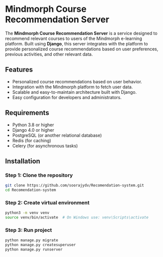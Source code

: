 # Mindmorph Course Recommendation Server

The **Mindmorph Course Recommendation Server** is a service designed to recommend relevant courses to users of the Mindmorph e-learning platform. Built using **Django**, this server integrates with the platform to provide personalized course recommendations based on user preferences, previous activities, and other relevant data.

## Features

- Personalized course recommendations based on user behavior.
- Integration with the Mindmorph platform to fetch user data.
- Scalable and easy-to-maintain architecture built with Django.
- Easy configuration for developers and administrators.

## Requirements

- Python 3.8 or higher
- Django 4.0 or higher
- PostgreSQL (or another relational database)
- Redis (for caching)
- Celery (for asynchronous tasks)

## Installation

### Step 1: Clone the repository
```bash
git clone https://github.com/soorajydv/Recomendation-system.git
cd Recomendation-system
```
### Step 2: Create virtual environment
```bash
python3 -m venv venv
source venv/bin/activate  # On Windows use: venv\Scripts\activate
```
### Step 3: Run project
```bash
python manage.py migrate
python manage.py createsuperuser
python manage.py runserver
